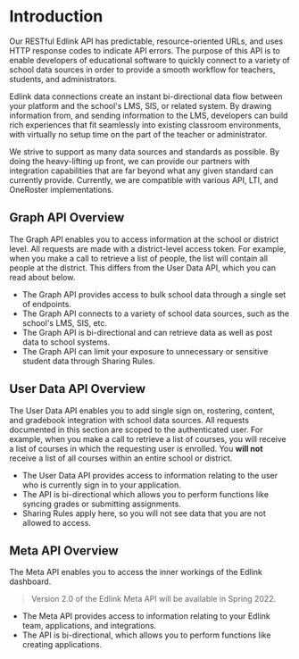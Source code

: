 # Introduction

Our RESTful Edlink API has predictable, resource-oriented URLs, and uses HTTP response codes to indicate API errors. The purpose of this API is to enable developers of educational software to quickly connect to a variety of school data sources in order to provide a smooth workflow for teachers, students, and administrators.

Edlink data connections create an instant bi-directional data flow between your platform and the school's LMS, SIS, or related system. By drawing information from, and sending information to the LMS, developers can build rich experiences that fit seamlessly into existing classroom environments, with virtually no setup time on the part of the teacher or administrator.

We strive to support as many data sources and standards as possible. By doing the heavy-lifting up front, we can provide our partners with integration capabilities that are far beyond what any given standard can currently provide. Currently, we are compatible with various API, LTI, and OneRoster implementations.

## Graph API Overview

The Graph API enables you to access information at the school or district level. All requests are made with a district-level access token. For example, when you make a call to retrieve a list of people, the list will contain all people at the district. This differs from the User Data API, which you can read about below.

* The Graph API provides access to bulk school data through a single set of endpoints.
* The Graph API connects to a variety of school data sources, such as the school's LMS, SIS, etc.
* The Graph API is bi-directional and can retrieve data as well as post data to school systems.
* The Graph API can limit your exposure to unnecessary or sensitive student data through Sharing Rules.

## User Data API Overview

The User Data API enables you to add single sign on, rostering, content, and gradebook integration with school data sources. All requests documented in this section are scoped to the authenticated user. For example, when you make a call to retrieve a list of courses, you will receive a list of courses in which the requesting user is enrolled. You **will not** receive a list of all courses within an entire school or district.

* The User Data API provides access to information relating to the user who is currently sign in to your application.
* The API is bi-directional which allows you to perform functions like syncing grades or submitting assignments.
* Sharing Rules apply here, so you will not see data that you are not allowed to access.

## Meta API Overview

The Meta API enables you to access the inner workings of the Edlink dashboard.

> Version 2.0 of the Edlink Meta API will be available in Spring 2022.

* The Meta API provides access to information relating to your Edlink team, applications, and integrations.
* The API is bi-directional, which allows you to perform functions like creating applications.

